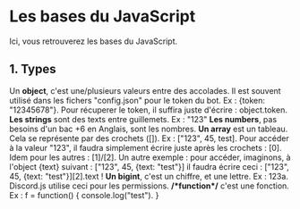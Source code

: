 # Les bases du JavaScript
Ici, vous retrouverez les bases du JavaScript.

## 1. Types
Un **object**, c'est une/plusieurs valeurs entre des accolades. Il est souvent utilisé dans les fichers "config.json" pour le token du bot. Ex : {token: "12345678"}. Pour récuperer le token, il suffira juste d'écrire : object.token.
**Les strings** sont des texts entre guillemets. Ex :  "123"
**Les numbers**, pas besoins d'un bac +6 en Anglais, sont les nombres.
**Un array** est un tableau. Cela se représente par des crochets ([]). Ex : ["123", 45, test]. Pour accéder à la valeur "123", il faudra simplement écrire juste après les crochets : [0]. Idem pour les autres : [1]/[2]. Un autre exemple : pour accéder, imaginons, à l'object {text} suivant : ["123", 45, {text: "test"}] il faudra écrire ceci : ["123", 45, {text: "test"}][2].text ! 
**Un bigint**, c'est un chiffre, et une lettre. Ex : 123a. Discord.js utilise ceci pour les permissions.
**/\*function\*/** c'est une fonction. Ex : f = function() {
    console.log("test").
}
